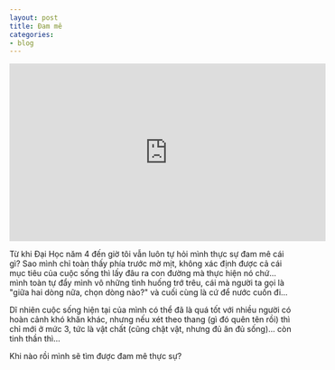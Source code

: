 ```yaml
---
layout: post
title: Đam mê
categories:
- blog
---
```

<iframe width="560" height="315" src="http://www.youtube.com/embed/dy21p5y3CkQ" frameborder="0" allowfullscreen></iframe>

Từ khi Đại Học năm 4 đến giờ tôi vẫn luôn tự hỏi mình thực sự đam mê cái gì? Sao mình chỉ toàn thấy phía trước mờ mịt, không xác định được cả cái mục tiêu của cuộc sống thì lấy đâu ra con đường mà thực hiện nó chứ... mình toàn tự đẩy mình vô những tình huống trớ trêu, cái mà người ta gọi là "giữa hai dòng nữa, chọn dòng nào?" và cuối cùng là cứ để nước cuốn đi...

Dĩ nhiên cuộc sống hiện tại của mình có thể đã là quá tốt với nhiều người có hoàn cảnh khó khăn khác, nhưng nếu xét theo thang (gì đó quên tên rồi) thì chỉ mới ở mức 3, tức là vật chất (cũng chật vật, nhưng đủ ăn đủ sống)... còn tinh thần thì... 

Khi nào rồi mình sẽ tìm được đam mê thực sự?